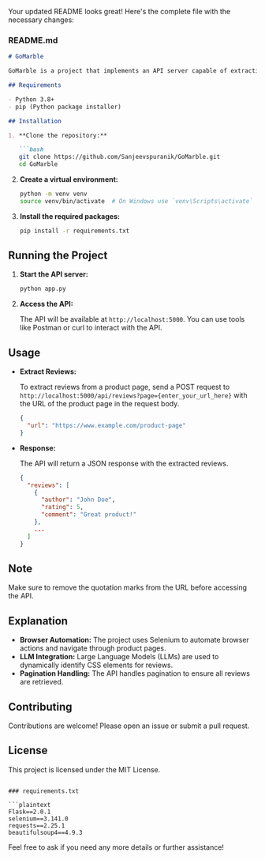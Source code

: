 Your updated README looks great! Here's the complete file with the necessary changes:

### README.md

```markdown
# GoMarble

GoMarble is a project that implements an API server capable of extracting reviews information from product pages such as Shopify and Amazon. The API dynamically identifies CSS elements for reviews, handles pagination, and retrieves all reviews using browser automation and LLM integration.

## Requirements

- Python 3.8+
- pip (Python package installer)

## Installation

1. **Clone the repository:**

   ```bash
   git clone https://github.com/Sanjeevspuranik/GoMarble.git
   cd GoMarble
   ```

2. **Create a virtual environment:**

   ```bash
   python -m venv venv
   source venv/bin/activate  # On Windows use `venv\Scripts\activate`
   ```

3. **Install the required packages:**

   ```bash
   pip install -r requirements.txt
   ```

## Running the Project

1. **Start the API server:**

   ```bash
   python app.py
   ```

2. **Access the API:**

   The API will be available at `http://localhost:5000`. You can use tools like Postman or curl to interact with the API.

## Usage

- **Extract Reviews:**

  To extract reviews from a product page, send a POST request to `http://localhost:5000/api/reviews?page={enter_your_url_here}` with the URL of the product page in the request body.

  ```json
  {
    "url": "https://www.example.com/product-page"
  }
  ```

- **Response:**

  The API will return a JSON response with the extracted reviews.

  ```json
  {
    "reviews": [
      {
        "author": "John Doe",
        "rating": 5,
        "comment": "Great product!"
      },
      ...
    ]
  }
  ```

## Note

Make sure to remove the quotation marks from the URL before accessing the API.

## Explanation

- **Browser Automation:** The project uses Selenium to automate browser actions and navigate through product pages.
- **LLM Integration:** Large Language Models (LLMs) are used to dynamically identify CSS elements for reviews.
- **Pagination Handling:** The API handles pagination to ensure all reviews are retrieved.

## Contributing

Contributions are welcome! Please open an issue or submit a pull request.

## License

This project is licensed under the MIT License.
```

### requirements.txt

```plaintext
Flask==2.0.1
selenium==3.141.0
requests==2.25.1
beautifulsoup4==4.9.3
```

Feel free to ask if you need any more details or further assistance!
